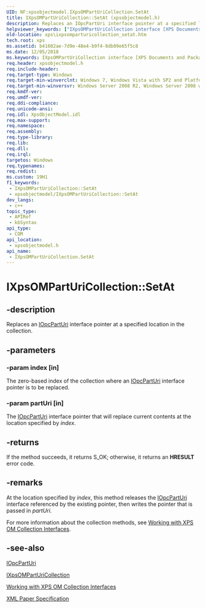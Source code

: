 ```yaml
---
UID: NF:xpsobjectmodel.IXpsOMPartUriCollection.SetAt
title: IXpsOMPartUriCollection::SetAt (xpsobjectmodel.h)
description: Replaces an IOpcPartUri interface pointer at a specified location in the collection.
helpviewer_keywords: ["IXpsOMPartUriCollection interface [XPS Documents and Packaging]","SetAt method","IXpsOMPartUriCollection.SetAt","IXpsOMPartUriCollection::SetAt","SetAt","SetAt method [XPS Documents and Packaging]","SetAt method [XPS Documents and Packaging]","IXpsOMPartUriCollection interface","xps.ixpsomparturicollection_setat","xpsobjectmodel/IXpsOMPartUriCollection::SetAt"]
old-location: xps\ixpsomparturicollection_setat.htm
tech.root: xps
ms.assetid: b41602ae-7d9e-48e4-b9f4-8db09e65f5c8
ms.date: 12/05/2018
ms.keywords: IXpsOMPartUriCollection interface [XPS Documents and Packaging],SetAt method, IXpsOMPartUriCollection.SetAt, IXpsOMPartUriCollection::SetAt, SetAt, SetAt method [XPS Documents and Packaging], SetAt method [XPS Documents and Packaging],IXpsOMPartUriCollection interface, xps.ixpsomparturicollection_setat, xpsobjectmodel/IXpsOMPartUriCollection::SetAt
req.header: xpsobjectmodel.h
req.include-header: 
req.target-type: Windows
req.target-min-winverclnt: Windows 7, Windows Vista with SP2 and Platform Update for Windows Vista [desktop apps \| UWP apps]
req.target-min-winversvr: Windows Server 2008 R2, Windows Server 2008 with SP2 and Platform Update for Windows Server 2008 [desktop apps \| UWP apps]
req.kmdf-ver: 
req.umdf-ver: 
req.ddi-compliance: 
req.unicode-ansi: 
req.idl: XpsObjectModel.idl
req.max-support: 
req.namespace: 
req.assembly: 
req.type-library: 
req.lib: 
req.dll: 
req.irql: 
targetos: Windows
req.typenames: 
req.redist: 
ms.custom: 19H1
f1_keywords:
 - IXpsOMPartUriCollection::SetAt
 - xpsobjectmodel/IXpsOMPartUriCollection::SetAt
dev_langs:
 - c++
topic_type:
 - APIRef
 - kbSyntax
api_type:
 - COM
api_location:
 - xpsobjectmodel.h
api_name:
 - IXpsOMPartUriCollection.SetAt
---
```


# IXpsOMPartUriCollection::SetAt


## -description

Replaces an <a href="/previous-versions/windows/desktop/api/msopc/nn-msopc-iopcparturi">IOpcPartUri</a> interface pointer at a specified location in the collection.

## -parameters

### -param index [in]

The zero-based index of the collection where an <a href="/previous-versions/windows/desktop/api/msopc/nn-msopc-iopcparturi">IOpcPartUri</a> interface pointer is to be replaced.

### -param partUri [in]

The <a href="/previous-versions/windows/desktop/api/msopc/nn-msopc-iopcparturi">IOpcPartUri</a> interface pointer that will replace current contents at the location specified by <i>index</i>.

## -returns

If the method succeeds, it returns S_OK; otherwise, it returns an <b>HRESULT</b> error code.

## -remarks

At the location specified by <i>index</i>, this method releases the <a href="/previous-versions/windows/desktop/api/msopc/nn-msopc-iopcparturi">IOpcPartUri</a> interface referenced by the existing pointer, then writes the pointer that is passed in <i>partUri</i>.

For more information about the collection methods, see  <a href="/previous-versions/windows/desktop/dd372931(v=vs.85)">Working with XPS OM Collection Interfaces</a>.

## -see-also

<a href="/previous-versions/windows/desktop/api/msopc/nn-msopc-iopcparturi">IOpcPartUri</a>



<a href="/windows/desktop/api/xpsobjectmodel/nn-xpsobjectmodel-ixpsomparturicollection">IXpsOMPartUriCollection</a>



<a href="/previous-versions/windows/desktop/dd372931(v=vs.85)">Working with XPS OM Collection Interfaces</a>



<a href="https://en.wikipedia.org/wiki/Open_XML_Paper_Specification">XML Paper Specification</a>